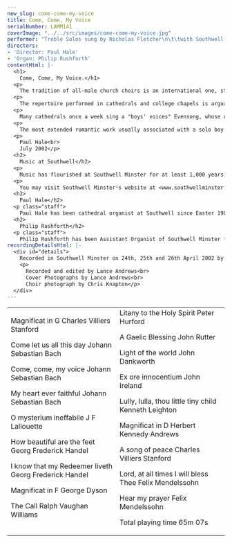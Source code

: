 ```yaml
---
new_slug: come-come-my-voice
title: Come, Come, My Voice
serialNumber: LAMM141
coverImage: "../../src/images/come-come-my-voice.jpg"
performer: "Treble Solos sung by Nicholas Fletcher\n\t\twith Southwell Minster Choir"
directors:
- 'Director: Paul Hale'
- 'Organ: Philip Rushforth'
contentHtml: |-
  <h1>
    Come, Come, My Voice.</h1>
  <p>
    The tradition of all-male church choirs is an international one, stretching back many centuries. In Britain we are hugely fortunate - indeed the envy of the world - that here alone do our cathedrals still resonate, day by day, to the sound of men and boys singing their Creator's praises.</p>
  <p>
    The repertoire performed in cathedrals and college chapels is arguably wider and more diverse than that written for any other medium. Within that broad tradition several elements are present in the music of every age; one of these is the use of the solo boy's voice. It is a sound which has enchanted composers throughout the ages - from Bach to Britten, Handel (remember his marking 'the boy' in Messiah) to Hurford. Solo roles for a boy's voice are found not only in Anglican anthems and in the major choral works of Bach and Handel, but also in many settings of the Magnificat, particularly those of post romantic composers such as the three represented in this programme - C V Stanford, George Dyson and H K Andrews. Each approaches writing for the boy's voice entirely differently: Stanford with the famous 'spinning-wheel' organ accompaniment, occasional entries by the choir amplifying the harmony and broadening the dynamic range, Dyson with the limpid simplicity of a Schubertian song stripped to its bare essentials, Andrews with the beauty of his New College, Oxford, choir singing unaccompanied in mind (a beauty which caused William Harris to compose Faire is the Heaven for New College choir when he was organist there). Each setting is of haunting loveliness - the more so because of the very nature of the almost disembodied effect of the mature boy's voice floating above the texture.</p>
  <p>
    Many cathedrals once a week sing a "boys' voices" Evensong, whose repertoire embraces all periods of composition. Several items in this concert stem from Southwell's 'Tuesday evening' repertoire: arias by Bach and Handel, a sacred song by Stanford, and anthems by Lallouette, Vaughan Williams (usually heard as a baritone solo), Hurford, Rutter, Ireland, Mendelssohn and - perhaps surprisingly - jazz musician John Dankworth, whose haunting Light beyond shadow is a firm favourite with Southwell choristers and congregation. Christmas is, of course, a time when the boy's voice comes into its own; we have allowed ourselves one Christmas piece in this programme - Kenneth Leighton's imaginative and beautiful setting of the 'Coventry Carol', with its prominent part for solo treble.</p>
  <p>
    The most extended romantic work usually associated with a solo boy is Mendelssohn's Hear my prayer, whose lyrical, varied and somewhat dramatic first section is of course followed by the ever-popular O, for the wings of a dove. The range and depth of expression demanded by such a work calls for a boy of maturity - inevitably a boy nearing the end of his time as a treble. Thus it is that many such recordings capture the final flowering of a voice which has done sterling service for up to six years in the cathedral's choir stalls. So it is with Nicholas Fletcher, a dedicated Southwell chorister, whose voice just held out for these demanding recording sessions. Our hope is that Nicholas's singing, and that of the Minster Choir, will bring as much delight and spiritual refreshment to all who listen to our CD as it has brought to the cathedral congregations at Southwell over the last few years.</p>
  <p>
    Paul Hale<br>
    July 2002</p>
  <h2>
    Music at Southwell</h2>
  <p>
    Music has flourished at Southwell Minster for at least 1,000 years, during which time it has been supplied every day by the Minster Choir: boys educated at the Minster School and six Lay Clerks. On the Minster assuming cathedral status in 1884 the Choir¹s outreach grew. It is very much regarded as a musical jewel in Nottinghamshire¹s crown, regularly broadcasting, recording and touring in addition to the daily choral services in the Minster. Many former Choristers have achieved much in later life ­ a fact which encourages generation after generation of parents to entrust their sons to our care. Long may this unique tradition flourish in the cathedrals of our land.</p>
  <p>
    You may visit Southwell Minster¹s website at <www.southwellminster.org.uk> where there is much information about the Minster and its music. The Minster School may be contacted about Choristerships on a 24-hour hot-line: 01636 817360.</www.southwellminster.org.uk><wbr></wbr></p>
  <h2>
    Paul Hale</h2>
  <p class="staff">
    Paul Hale has been cathedral organist at Southwell since Easter 1989. He holds the ancient title of Organist &amp; Rector Chori, and when he is not fulfilling those functions also conducts the Nottingham Bach Choir, edits Organists¹ Review and is an active organ adviser locally and nationally. Well known in the UK, Europe and the USA as a recitalist, choral trainer and lecturer, Paul has recently completed a period as President of the Cathedral Organists¹ Association. He counts himself immensely privileged to run the music at Southwell, where the beauties of the building, its liturgy and its organs are a daily inspiration for him.</p>
  <h2>
    Philip Rushforth</h2>
  <p class="staff">
    Philip Rushforth has been Assistant Organist of Southwell Minster for eight years, following three years as Organ Scholar of Trinity College Cambridge. A pupil of Roger Fisher and David Sanger, he was a finalist in the 2001 RCO Young Performer of the Year competition, and has become increasingly well-known for his accompanying skills, choir-training abilities and superb organ recitals. In September 2002 he returns to Chester Cathedral (where he was previously Head Chorister and Organ Scholar) to assist David Poulter in the running of the large music department and various choirs there.</p>
recordingDetailsHtml: |-
  <div id="details">
    Recorded in Southwell Minster on 24th, 25th and 26th April 2002 by kind permission of the Dean and Chapter.
    <p>
      Recorded and edited by Lance Andrews<br>
      Cover Photographs by Lance Andrews<br>
      Choir photograph by Chris Knapton</p>
  </div>
---
```


<table class="tracktable">
  <tbody>
    <tr>
      <td class="column1">
        <span class="trackname">Magnificat in G </span> <span class="composer"> Charles Villiers Stanford</span>
        <p>
          <span class="trackname">Come let us all this day </span> <span class="composer">Johann Sebastian Bach</span></p>
        <p>
          <span class="trackname">Come, come, my voice </span> <span class="composer">Johann Sebastian Bach</span></p>
        <p>
          <span class="trackname">My heart ever faithful </span> <span class="composer">Johann Sebastian Bach</span></p>
        <p>
          <span class="trackname">O mysterium ineffabile </span> <span class="composer">J F Lallouette</span></p>
        <p>
          <span class="trackname">How beautiful are the feet </span> <span class="composer">Georg Frederick Handel</span></p>
        <p>
          <span class="trackname">I know that my Redeemer liveth </span> <span class="composer">Georg Frederick Handel</span></p>
        <p>
          <span class="trackname">Magnificat in F </span> <span class="composer">George Dyson</span></p>
        <p>
          <span class="trackname">The Call Ralph </span> <span class="composer">Vaughan Williams</span></p>
      </td>
      <td class="column2">
        <span class="trackname">Litany to the Holy Spirit </span> <span class="composer"> Peter Hurford</span>
        <p>
          <span class="trackname">A Gaelic Blessing </span> <span class="composer">John Rutter</span></p>
        <p>
          <span class="trackname">Light of the world </span> <span class="composer">John Dankworth</span></p>
        <p>
          <span class="trackname">Ex ore innocentium </span> <span class="composer">John Ireland</span></p>
        <p>
          <span class="trackname">Lully, lulla, thou little tiny child </span> <span class="composer"> Kenneth Leighton</span></p>
        <p>
          <span class="trackname">Magnificat in D </span> <span class="composer">Herbert Kennedy Andrews</span></p>
        <p>
          <span class="trackname">A song of peace </span> <span class="composer">Charles Villiers Stanford</span></p>
        <p>
          <span class="trackname">Lord, at all times I will bless Thee </span> <span class="composer">Felix Mendelssohn</span></p>
        <p>
          <span class="trackname">Hear my prayer </span> <span class="composer">Felix Mendelssohn</span></p>
        <p>
          <span id="playingtime">Total playing time 65m 07s</span></p>
      </td>
    </tr>
  </tbody>
</table>
